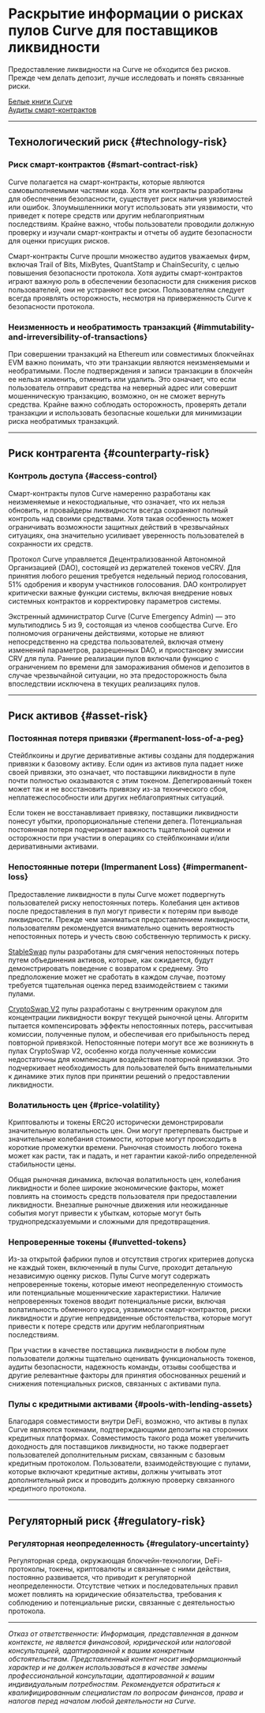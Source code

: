 <h1>Раскрытие информации о рисках пулов Curve для поставщиков ликвидности</h1>

Предоставление ликвидности на Curve не обходится без рисков. Прежде чем делать депозит, лучше исследовать и понять связанные риски.

[Белые книги Curve](https://docs.curve.fi/references/whitepapers/overview/)  
[Аудиты смарт-контрактов](https://docs.curve.fi/references/audits/)

---

## **Технологический риск** {#technology-risk}

### **Риск смарт-контрактов** {#smart-contract-risk}
Curve полагается на смарт-контракты, которые являются самовыполняемыми частями кода. Хотя эти контракты разработаны для обеспечения безопасности, существует риск наличия уязвимостей или ошибок. Злоумышленники могут использовать эти уязвимости, что приведет к потере средств или другим неблагоприятным последствиям. Крайне важно, чтобы пользователи проводили должную проверку и изучали смарт-контракты и отчеты об аудите безопасности для оценки присущих рисков.

Смарт-контракты Curve прошли множество аудитов уважаемых фирм, включая Trail of Bits, MixBytes, QuantStamp и ChainSecurity, с целью повышения безопасности протокола. Хотя аудиты смарт-контрактов играют важную роль в обеспечении безопасности для снижения рисков пользователей, они не устраняют все риски. Пользователям следует всегда проявлять осторожность, несмотря на приверженность Curve к безопасности протокола.

### **Неизменность и необратимость транзакций** {#immutability-and-irreversibility-of-transactions}
При совершении транзакций на Ethereum или совместимых блокчейнах EVM важно понимать, что эти транзакции являются неизменяемыми и необратимыми. После подтверждения и записи транзакции в блокчейн ее нельзя изменить, отменить или удалить. Это означает, что если пользователь отправит средства на неверный адрес или совершит мошенническую транзакцию, возможно, он не сможет вернуть средства. Крайне важно соблюдать осторожность, проверять детали транзакции и использовать безопасные кошельки для минимизации риска необратимых транзакций.

---

## **Риск контрагента** {#counterparty-risk}

### **Контроль доступа** {#access-control}
Смарт-контракты пулов Curve намеренно разработаны как неизменяемые и некостодиальные, что означает, что их нельзя обновить, и провайдеры ликвидности всегда сохраняют полный контроль над своими средствами. Хотя такая особенность может ограничивать возможности защитных действий в чрезвычайных ситуациях, она значительно усиливает уверенность пользователей в сохранности их средств.

Протокол Curve управляется Децентрализованной Автономной Организацией (DAO), состоящей из держателей токенов veCRV. Для принятия любого решения требуется недельный период голосования, 51% одобрения и кворум участников голосования. DAO контролирует критически важные функции системы, включая внедрение новых системных контрактов и корректировку параметров системы.

Экстренный администратор Curve (Curve Emergency Admin) — это мультиподпись 5 из 9, состоящая из членов сообщества Curve. Его полномочия ограничены действиями, которые не влияют непосредственно на средства пользователей, включая отмену изменений параметров, разрешенных DAO, и приостановку эмиссии CRV для пула. Ранние реализации пулов включали функцию с ограничением по времени для замораживания обменов и депозитов в случае чрезвычайной ситуации, но эта предосторожность была впоследствии исключена в текущих реализациях пулов.

---

## **Риск активов** {#asset-risk}

### **Постоянная потеря привязки** {#permanent-loss-of-a-peg}
Стейблкоины и другие деривативные активы созданы для поддержания привязки к базовому активу. Если один из активов пула падает ниже своей привязки, это означает, что поставщики ликвидности в пуле почти полностью оказываются с этим токеном. Депегированный токен может так и не восстановить привязку из-за технического сбоя, неплатежеспособности или других неблагоприятных ситуаций.

Если токен не восстанавливает привязку, поставщики ликвидности понесут убытки, пропорциональные степени депега. Потенциальная постоянная потеря подчеркивает важность тщательной оценки и осторожности при участии в операциях со стейблкоинами и/или деривативными активами.

### **Непостоянные потери (Impermanent Loss)** {#impermanent-loss}
Предоставление ликвидности в пулы Curve может подвергнуть пользователей риску непостоянных потерь. Колебания цен активов после предоставления в пул могут привести к потерям при выводе ликвидности. Прежде чем заниматься предоставлением ликвидности, пользователям рекомендуется внимательно оценить вероятность непостоянных потерь и учесть свою собственную терпимость к риску.

[StableSwap](https://docs.curve.fi/stableswap-exchange/overview/) пулы разработаны для смягчения непостоянных потерь путем объединения активов, которые, как ожидается, будут демонстрировать поведение с возвратом к среднему. Это предположение может не сработать в каждом случае, поэтому требуется тщательная оценка перед взаимодействием с такими пулами.

[CryptoSwap V2](https://docs.curve.fi/stableswap-exchange/overview/) пулы разработаны с внутренним оракулом для концентрации ликвидности вокруг текущей рыночной цены. Алгоритм пытается компенсировать эффекты непостоянных потерь, рассчитывая комиссии, полученные пулом, и обеспечивая его прибыльность перед повторной привязкой. Непостоянные потери могут все же возникнуть в пулах CryptoSwap V2, особенно когда полученные комиссии недостаточны для компенсации воздействия повторной привязки. Это подчеркивает необходимость для пользователей быть внимательными к динамике этих пулов при принятии решений о предоставлении ликвидности.

### **Волатильность цен** {#price-volatility}
Криптовалюты и токены ERC20 исторически демонстрировали значительную волатильность цен. Они могут претерпевать быстрые и значительные колебания стоимости, которые могут происходить в короткие промежутки времени. Рыночная стоимость любого токена может как расти, так и падать, и нет гарантии какой-либо определенной стабильности цены.

Общая рыночная динамика, включая волатильность цен, колебания ликвидности и более широкие экономические факторы, может повлиять на стоимость средств пользователя при предоставлении ликвидности. Внезапные рыночные движения или неожиданные события могут привести к убыткам, которые могут быть труднопредсказуемыми и сложными для предотвращения.

### **Непроверенные токены** {#unvetted-tokens}
Из-за открытой фабрики пулов и отсутствия строгих критериев допуска не каждый токен, включенный в пулы Curve, проходит детальную независимую оценку рисков. Пулы Curve могут содержать непроверенные токены, которые имеют неопределенную стоимость или потенциальные мошеннические характеристики. Наличие непроверенных токенов вводит потенциальные риски, включая волатильность обменного курса, уязвимости смарт-контрактов, риски ликвидности и другие непредвиденные обстоятельства, которые могут привести к потере средств или другим неблагоприятным последствиям.

При участии в качестве поставщика ликвидности в любом пуле пользователи должны тщательно оценивать функциональность токенов, аудиты безопасности, надежность команды, отзывы сообщества и другие релевантные факторы для принятия обоснованных решений и снижения потенциальных рисков, связанных с активами пула.

### **Пулы с кредитными активами** {#pools-with-lending-assets}
Благодаря совместимости внутри DeFi, возможно, что активы в пулах Curve являются токенами, подтверждающими депозиты на сторонних кредитных платформах. Совместимость такого рода может увеличить доходность для поставщиков ликвидности, но также подвергает пользователей дополнительным рискам, связанным с базовым кредитным протоколом. Пользователи, взаимодействующие с пулами, которые включают кредитные активы, должны учитывать этот дополнительный риск и проводить должную проверку связанного кредитного протокола.

---

## **Регуляторный риск** {#regulatory-risk}

### **Регуляторная неопределенность** {#regulatory-uncertainty}
Регуляторная среда, окружающая блокчейн-технологии, DeFi-протоколы, токены, криптовалюты и связанные с ними действия, постоянно развивается, что приводит к регуляторной неопределенности. Отсутствие четких и последовательных правил может повлиять на юридические обязательства, требования к соблюдению и потенциальные риски, связанные с деятельностью протокола.

---

*Отказ от ответственности: Информация, представленная в данном контексте, не является финансовой, юридической или налоговой консультацией, адаптированной к вашим конкретным обстоятельствам. Представленный контент носит информационный характер и не должен использоваться в качестве замены профессиональной консультации, адаптированной к вашим индивидуальным потребностям. Рекомендуется обратиться к квалифицированным специалистам по вопросам финансов, права и налогов перед началом любой деятельности на Curve.*

